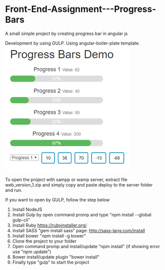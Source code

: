# Front-End-Assignment---Progress-Bars
A small simple project by creating progress bar in angular js

Development by using GULP. Using angular-boiler-plate template.
![Alt text](/progress_demo.png?raw=true "Demo Page")

To open the project with xampp or wamp server, extract file web_version_1.zip and simply copy and paste deploy to the server folder and run.

If you want to open by GULP, follow the step below
1. Install NodeJS
2. Install Gulp by open command promp and type "npm install --global gulp-cli"
3. Install Ruby https://rubyinstaller.org/
4. Install SASS "gem install sass" page: http://sass-lang.com/install
5. Install bower "npm install -g bower"
6. Clone the project to your folder
7. Open command promp and install/update "npm install" (if showing error use "npm update")
8. Bower install/update plugin "bower install"
9. Finally type "gulp" to start the project



